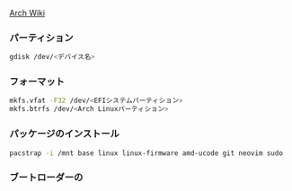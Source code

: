 [Arch Wiki](https://wiki.archlinux.jp/index.php/%E3%82%A4%E3%83%B3%E3%82%B9%E3%83%88%E3%83%BC%E3%83%AB%E3%82%AC%E3%82%A4%E3%83%89)
### パーティション
```bash
gdisk /dev/<デバイス名>
```
### フォーマット
```bash
mkfs.vfat -F32 /dev/<EFIシステムパーティション>
mkfs.btrfs /dev/<Arch Linuxパーティション>
```
### パッケージのインストール
```bash
pacstrap -i /mnt base linux linux-firmware amd-ucode git neovim sudo
```
### ブートローダーの